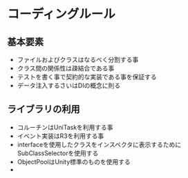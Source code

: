 # コーディングルール

## 基本要素
- ファイルおよびクラスはなるべく分割する事
- クラス間の関係性は疎結合である事
- テストを書く事で契約的な実装である事を保証する
- データ注入するさいはDIの概念に則る

## ライブラリの利用
- コルーチンはUniTaskを利用する事
- イベント実装はR3を利用する事
- interfaceを使用したクラスをインスペクタに表示するためにSubClassSelectorを使用する
- ObjectPoolはUnity標準のものを使用する
- 

